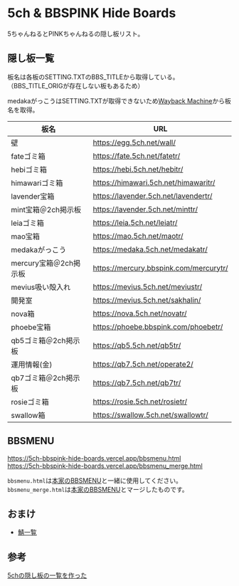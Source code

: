# 5ch & BBSPINK Hide Boards

5ちゃんねるとPINKちゃんねるの隠し板リスト。

## 隠し板一覧

板名は各板のSETTING.TXTのBBS_TITLEから取得している。
（BBS_TITLE_ORIGが存在しない板もあるため）

medakaがっこうはSETTING.TXTが取得できないため[Wayback Machine](https://web.archive.org/web/20170730151011/medaka.2ch.net/medakatr/)から板名を取得。

| 板名                   | URL                                      |
| ---------------------- | ---------------------------------------- |
| 壁                     | <https://egg.5ch.net/wall/>              |
| fateゴミ箱             | <https://fate.5ch.net/fatetr/>           |
| hebiゴミ箱             | <https://hebi.5ch.net/hebitr/>           |
| himawariゴミ箱         | <https://himawari.5ch.net/himawaritr/>   |
| lavender宝箱           | <https://lavender.5ch.net/lavendertr/>   |
| mint宝箱＠2ch掲示板    | <https://lavender.5ch.net/minttr/>       |
| leiaゴミ箱             | <https://leia.5ch.net/leiatr/>           |
| mao宝箱                | <https://mao.5ch.net/maotr/>             |
| medakaがっこう         | <https://medaka.5ch.net/medakatr/>       |
| mercury宝箱＠2ch掲示板 | <https://mercury.bbspink.com/mercurytr/> |
| mevius吸い殻入れ       | <https://mevius.5ch.net/meviustr/>       |
| 開発室                 | <https://mevius.5ch.net/sakhalin/>       |
| nova箱                 | <https://nova.5ch.net/novatr/>           |
| phoebe宝箱             | <https://phoebe.bbspink.com/phoebetr/>   |
| qb5ゴミ箱＠2ch掲示板   | <https://qb5.5ch.net/qb5tr/>             |
| 運用情報(金)           | <https://qb7.5ch.net/operate2/>          |
| qb7ゴミ箱＠2ch掲示板   | <https://qb7.5ch.net/qb7tr/>             |
| rosieゴミ箱            | <https://rosie.5ch.net/rosietr/>         |
| swallow箱              | <https://swallow.5ch.net/swallowtr/>     |

## BBSMENU

<https://5ch-bbspink-hide-boards.vercel.app/bbsmenu.html>  
<https://5ch-bbspink-hide-boards.vercel.app/bbsmenu_merge.html>

`bbsmenu.html`は[本家のBBSMENU](https://menu.5ch.net/bbsmenu.html)と一緒に使用してください。  
`bbsmenu_merge.html`は[本家のBBSMENU](https://menu.5ch.net/bbsmenu.html)とマージしたものです。

## おまけ

- [鯖一覧](omake/server-list.md)

## 参考

[5chの隠し板の一覧を作った](https://schmovic.hateblo.jp/entry/2018/04/07/182421)
